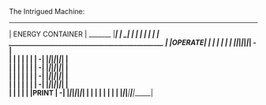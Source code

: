 The Intrigued Machine:

 __________________
| ENERGY CONTAINER | _______
|__________________|        |
     _______________________|______________________
    |      |        |       |      |         |     |
 _______________________________________________   |
|OPERATE|       |       |       |       |       |  |
|_______|_______|_______|_______|_______|_______| -|  
|       |       |       |       |       |       | -|
|_______|_______|_______|_______|_______|_______|  |  
|       |       |       |       |       |       | -|
|_______|_______|_______|_______|_______|_______|  |  
|       |       |       |       |       |       | -|
|_______|_______|_______|_______|_______|_______|  |  
|       |       |       |       |       |       | -|
|_______|_______|_______|_______|_______|_______|  |  
|       |       |       |       |       |PRINT  | -|
|_______|_______|_______|_______|_______|_______|  |
  |         |         |     |       |       |      |
  |_________|_________|_____|_______|_______|______|
